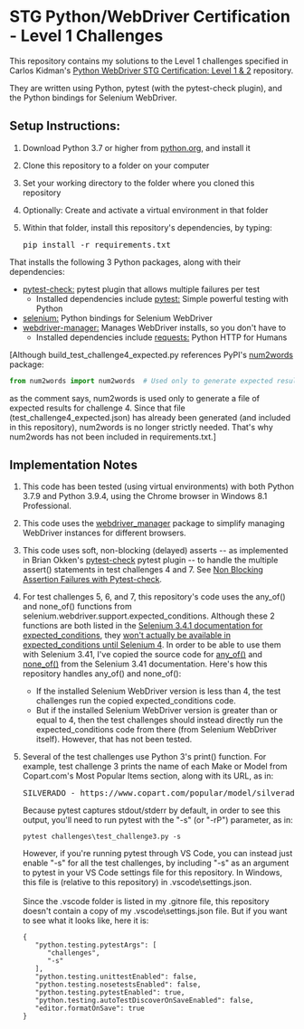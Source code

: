 # STG Python/WebDriver Certification - Level 1 Challenges

This repository contains my solutions to the Level 1 challenges specified
in Carlos Kidman's [Python WebDriver STG Certification: Level 1 & 2](https://github.com/ElSnoMan/python-stg-cert-one) repository.

They are written using Python, pytest (with the pytest-check plugin), and the Python bindings for Selenium WebDriver.

## Setup Instructions:

1. Download Python 3.7 or higher from [python.org](https://www.python.org/downloads/), and install it
2. Clone this repository to a folder on your computer
3. Set your working directory to the folder where you cloned this repository
4. Optionally: Create and activate a virtual environment in that folder
5. Within that folder, install this repository's dependencies, by typing:

   <pre>pip install -r requirements.txt</pre>

That installs the following 3 Python packages, along with their dependencies:

- [pytest-check:](https://pypi.org/project/pytest-check/) pytest plugin that allows multiple failures per test
  - Installed dependencies include [pytest:](https://pypi.org/project/pytest/) Simple powerful testing with Python
- [selenium:](https://pypi.org/project/selenium/) Python bindings for Selenium WebDriver
- [webdriver-manager:](https://pypi.org/project/webdriver-manager/) Manages WebDriver installs, so you don't have to
  - Installed dependencies include [requests:](https://pypi.org/project/requests/) Python HTTP for Humans

[Although build_test_challenge4_expected.py references PyPI's [num2words](https://pypi.org/project/num2words/) package:

```python
from num2words import num2words  # Used only to generate expected results for challenge 4
```

as the comment says, num2words is used only to generate a file of expected results for challenge 4.
Since that file (test_challenge4_expected.json) has already been generated
(and included in this repository), num2words is no longer strictly needed.
That's why num2words has not been included in requirements.txt.]

## Implementation Notes

1. This code has been tested (using virtual environments) with both Python 3.7.9 and Python 3.9.4, using the Chrome browser in Windows 8.1 Professional.

2. This code uses the [webdriver_manager](https://pypi.org/project/webdriver-manager/) package to simplify managing WebDriver instances for different browsers.

3. This code uses soft, non-blocking (delayed) asserts -- as implemented in Brian Okken's [pytest-check](https://pypi.org/project/pytest-check/) pytest plugin -- to handle the multiple assert() statements in test challenges 4 and 7. See [Non Blocking Assertion Failures with Pytest-check](https://blog.testproject.io/2020/08/11/non-blocking-assertion-failures-with-pytest-check/).

4. For test challenges 5, 6, and 7, this repository's code uses the any_of() and none_of() functions from selenium.webdriver.support.expected_conditions. Although these 2 functions are both listed in the [Selenium 3.4.1 documentation for expected_conditions](https://www.selenium.dev/selenium/docs/api/py/_modules/selenium/webdriver/support/expected_conditions.html), they [won't actually be available in expected_conditions until
   Selenium 4](https://stackoverflow.com/questions/66194080/why-are-expected-conditions-all-of-none-of-and-any-of-absent-in-the-selenium-p). In order to be able to use them with Selenium 3.41, I've copied the source code for [any_of()](https://www.selenium.dev/selenium/docs/api/py/_modules/selenium/webdriver/support/expected_conditions.html#any_of) and [none_of()](https://www.selenium.dev/selenium/docs/api/py/_modules/selenium/webdriver/support/expected_conditions.html#none_of) from the Selenium 3.41 documentation. Here's how this repository handles any_of() and none_of():

   - If the installed Selenium WebDriver version is less than 4, the test challenges run the copied expected_conditions code.
   - But if the installed Selenium WebDriver version is greater than or equal to 4, then the test challenges should instead directly run the expected_conditions code from there (from Selenium WebDriver itself). However, that has not been tested.

5. Several of the test challenges use Python 3's print() function. For example, test challenge 3 prints the name of each Make or Model from Copart.com's Most Popular Items section, along with its URL, as in:
   <pre>SILVERADO - https://www.copart.com/popular/model/silverado</pre>
   Because pytest captures stdout/stderr by default, in order to see this output, you'll need to run pytest with the "-s" (or "-rP") parameter, as in:
   <pre><code>pytest challenges\test_challenge3.py -s</code></pre>
   However, if you're running pytest through VS Code, you can instead just enable "-s" for all the test challenges, by including "-s" as an argument to pytest in your VS Code settings file for this repository. In Windows, this file is (relative to this repository) in .vscode\settings.json.\
   \
   Since the .vscode folder is listed in my .gitnore file, this repository doesn't contain a copy of my .vscode\settings.json file. But if you want to see what it looks like, here it is:
   ```
   {
      "python.testing.pytestArgs": [
         "challenges",
         "-s"
      ],
      "python.testing.unittestEnabled": false,
      "python.testing.nosetestsEnabled": false,
      "python.testing.pytestEnabled": true,
      "python.testing.autoTestDiscoverOnSaveEnabled": false,
      "editor.formatOnSave": true
   }
   ```
